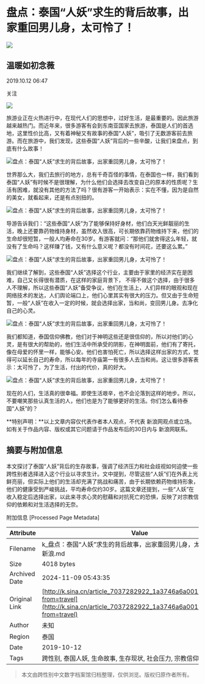 # 盘点：泰国“人妖”求生的背后故事，出家重回男儿身，太可怜了！

_![](https://n.sinaimg.cn/sinacn10209/198/w99h99/20191010/4e50-ifrwayx4023514.jpg)_

## 温暖如初念薇

2019.10.12 06:47

关注

![](//n.sinaimg.cn/default/2fb77759/20151125/320X320.png)

旅游业正在火热进行中，在现代人们的思想中，过好生活，是最重要的。因此旅游越来越热门。而近年来，很多游客有会到东南亚国家去旅游，泰国是人们的首选地，这里性价比高，又有着神秘又有故事的泰国“人妖”，吸引了无数游客前去旅游。而在旅游中，我们发现，这些泰国“人妖”背后的一些辛酸，让我们来盘点，到底有什么故事！

![盘点：泰国“人妖”求生的背后故事，出家重回男儿身，太可怜了！](http://k.sinaimg.cn/n/sinacn10106/752/w483h269/20191012/95c8-ifvwfti8067950.jpg/w700d1q75cms.jpg)

世界那么大，我们去旅行的地方，总有千奇百怪的事情，在泰国也一样，我们看到泰国“人妖”有时候不是很理解，为什么他们会选择去改变自己的原本的性质呢？生活有困难，就没有其他的方法了吗？很有游客一开始表示：实在不懂，因为是自然的美女，就看起来，还是有点别扭的。

![盘点：泰国“人妖”求生的背后故事，出家重回男儿身，太可怜了！](http://k.sinaimg.cn/n/sinacn10106/36/w519h317/20191012/6c72-ifvwfti8068049.jpg/w700d1q75cms.jpg)

导游告诉我们：“这些泰国“人妖”为了能够保持好身材，他们白天光鲜靓丽的生活，晚上还要靠药物维持身材，虽然收入很高，可长期依靠药物维持下来，他们的生命却很短暂，一般人均寿命在30岁。有游客就问：“那他们就舍得这么年轻，就没有了生命吗？这样赚了钱，又有什么意义呢？都没有时间花，还要这么累。”

![盘点：泰国“人妖”求生的背后故事，出家重回男儿身，太可怜了！](http://k.sinaimg.cn/n/sinacn10106/779/w471h308/20191012/c0e2-ifvwfti8068136.jpg/w700d1q75cms.jpg)

我们继续了解到，这些泰国“人妖”选择这个行业，主要由于家里的经济实在是困难，自己又长得很有潜质，在这样的家庭背景下， 不得不做这个选择，由于很多人不理解，所以这些泰国“人妖”备受争议，他们在生活上，人们异样的眼观和现在网络技术的发达，人们舆论端口上，他们心里其实有很大的压力。但又由于生命短暂，一般“人妖”在收入一定的时候，就会选择出家，当和尚，变回男儿身。去净化自己的心灵。

![盘点：泰国“人妖”求生的背后故事，出家重回男儿身，太可怜了！](http://k.sinaimg.cn/n/sinacn10106/10/w542h268/20191012/3a99-ifvwfti8068270.jpg/w700d1q75cms.jpg)

我们都知道，泰国信仰佛教，他们对于神明这些还是很信仰的，所以对他们的心灵，是有很大的帮助的，他们生活中所承受的阴影，在神明面前，他们有了寄托，像在母爱的怀里一样，能够心安。他们也害怕死亡，所以选择这样出家的方式，觉得可以延长自己的寿命，所以每年的寺庙第一有很多人去当和尚。这让很多游客表示：太可怜了，为了生活，付出的代价，真的好大。

![盘点：泰国“人妖”求生的背后故事，出家重回男儿身，太可怜了！](http://k.sinaimg.cn/n/sinacn10106/781/w502h279/20191012/d1f6-ifvwfti8068423.jpg/w700d1q75cms.jpg)

现在的人们，生活真的很幸福。即使生活艰辛，也不会沦落到这样的地步。所以，不要嘲笑那些认真生活的人，他们也是为了能够更好的生活。你们怎么看待泰国“人妖”的？

**特别声明：**以上文章内容仅代表作者本人观点，不代表 新浪网观点或立场。如有关于作品内容、版权或其它问题请于作品发布后的30日内与 新浪网联系。

## 摘要与附加信息

<!-- tcd_abstract -->
本文探讨了泰国“人妖”背后的生存故事，强调了经济压力和社会歧视如何迫使一些跨性别者选择进入这个行业以寻求生计。文中提到，尽管这些“人妖”们在外表上光鲜亮丽，但实际上他们的生活却充满了挑战和痛苦，由于长期依赖药物维持形象，他们的健康受到严峻挑战，平均寿命仅约30岁。这篇文章还提到，一些“人妖”在收入稳定后选择出家，以此来寻求心灵的慰藉和对抗死亡的恐惧，反映了对宗教信仰的依赖和对生活选择的无奈。
<!-- tcd_abstract_end -->

附加信息 [Processed Page Metadata]

| Attribute       | Value                                  |
|-----------------|----------------------------------------|
| Filename        | k_盘点：泰国“人妖”求生的背后故事，出家重回男儿身，太可怜了！_-_新浪.md                             |
| Size            | 4018 bytes                           |
| Archived Date   | 2024-11-09 05:43:35                             |
| Original Link   | [http://k.sina.cn/article_7037282922_1a3746a6a00100r234.html?from=travel](http://k.sina.cn/article_7037282922_1a3746a6a00100r234.html?from=travel)                       |
| Author          | 未知                               |
| Region          | 泰国                               |
| Date            | 2019-10-12                                 |
| Tags            | 跨性别, 泰国人妖, 生命故事, 生存现状, 社会压力, 宗教信仰                                 |
>
> 本文由跨性别中文数字档案馆归档整理，仅供浏览。版权归原作者所有。
>